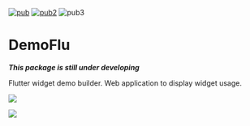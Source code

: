 [![pub](https://img.shields.io/pub/v/demoflu.svg)](https://pub.dev/packages/demoflu)  [![pub2](https://img.shields.io/badge/Flutter-%E2%9D%A4-red)](https://flutter.dev/) ![pub3](https://img.shields.io/badge/final%20version-as%20soon%20as%20possible-blue)

# DemoFlu

__*This package is still under developing*__

Flutter widget demo builder. Web application to display widget usage.

![](https://caduandrade.github.io/demoflu/screenshot_1_v1.png)

![](https://caduandrade.github.io/demoflu/screenshot_1_v1.png)